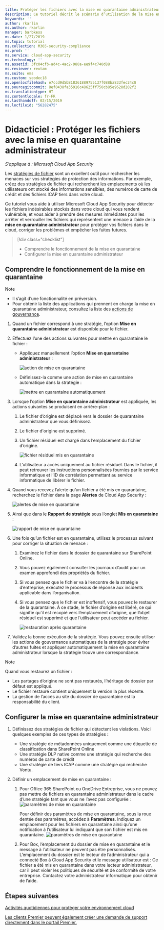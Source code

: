 ```yaml
---
title: Protéger les fichiers avec la mise en quarantaine administrateur Cloud App Security
description: Ce tutoriel décrit le scénario d’utilisation de la mise en quarantaine administrateur pour contrôler les violations de données.
keywords: ''
author: rkarlin
ms.author: rkarlin
manager: barbkess
ms.date: 1/27/2019
ms.topic: tutorial
ms.collection: M365-security-compliance
ms.prod: ''
ms.service: cloud-app-security
ms.technology: ''
ms.assetid: 3fc04cfb-ad4c-4ac2-980a-ee9f4c740d88
ms.reviewer: reutam
ms.suite: ems
ms.custom: seodec18
ms.openlocfilehash: e7ccd9d5b818361889755137f088ba833fec24c8
ms.sourcegitcommit: 8ef0438fa35916c48625ff750cb85e9628d202f2
ms.translationtype: HT
ms.contentlocale: fr-FR
ms.lasthandoff: 02/15/2019
ms.locfileid: "56282475"
---
```

# <a name="tutorial-protect-files-with-admin-quarantine"></a>Didacticiel : Protéger les fichiers avec la mise en quarantaine administrateur

*S’applique à : Microsoft Cloud App Security*

Les [stratégies de fichier](data-protection-policies.md) sont un excellent outil pour rechercher les menaces sur vos stratégies de protection des informations. Par exemple, créez des stratégies de fichier qui recherchent les emplacements où les utilisateurs ont stocké des informations sensibles, des numéros de carte de crédit et des fichiers ICAP tiers dans votre cloud. 

Ce tutoriel vous aide à utiliser Microsoft Cloud App Security pour détecter les fichiers indésirables stockés dans votre cloud qui vous rendent vulnérable, et vous aider à prendre des mesures immédiates pour les arrêter et verrouiller les fichiers qui représentent une menace à l’aide de la **mise en quarantaine administrateur**  pour protéger vos fichiers dans le cloud, corriger les problèmes et empêcher les fuites futures.



> [!div class="checklist"]
> * Comprendre le fonctionnement de la mise en quarantaine 
> * Configurer la mise en quarantaine administrateur


## <a name="understand-how-quarantine-works"></a>Comprendre le fonctionnement de la mise en quarantaine 

>[!NOTE] 
> - Il s’agit d’une fonctionnalité en préversion.
> - Pour obtenir la liste des applications qui prennent en charge la mise en quarantaine administrateur, consultez la liste des [actions de gouvernance](governance-actions.md).

1. Quand un fichier correspond à une stratégie, l’option **Mise en quarantaine administrateur** est disponible pour le fichier.

2. Effectuez l’une des actions suivantes pour mettre en quarantaine le fichier :
   - Appliquez manuellement l’option **Mise en quarantaine administrateur** :
     
     ![action de mise en quarantaine](./media/quarantine-action.png)

   - Définissez-la comme une action de mise en quarantaine automatique dans la stratégie : 

     ![mettre en quarantaine automatiquement](./media/quarantine-automated.png)

3. Lorsque l’option **Mise en quarantaine administrateur** est appliquée, les actions suivantes se produisent en arrière-plan :

   1. Le fichier d’origine est déplacé vers le dossier de quarantaine administrateur que vous définissez.
   2. Le fichier d'origine est supprimé.
   3. Un fichier résiduel est chargé dans l’emplacement du fichier d’origine.
      
      ![fichier résiduel mis en quarantaine](./media/quarantine-tombstone.png)
      
   4. L’utilisateur a accès uniquement au fichier résiduel. Dans le fichier, il peut retrouver les instructions personnalisées fournies par le service informatique et l’ID de corrélation permettant au service informatique de libérer le fichier.

4. Quand vous recevez l’alerte qu’un fichier a été mis en quarantaine, recherchez le fichier dans la page **Alertes** de Cloud App Security :
   
   ![alertes de mise en quarantaine](./media/quarantine-alerts.png)
   
5. Ainsi que dans le **Rapport de stratégie** sous l’onglet **Mis en quarantaine** :
   
   ![rapport de mise en quarantaine](./media/quarantine-report.png)
    
6. Une fois qu’un fichier est en quarantaine, utilisez le processus suivant pour corriger la situation de menace :
    
    1. Examinez le fichier dans le dossier de quarantaine sur SharePoint Online.
    2. Vous pouvez également consulter les journaux d’audit pour un examen approfondi des propriétés du fichier.
    3. Si vous pensez que le fichier va à l’encontre de la stratégie d’entreprise, exécutez le processus de réponse aux incidents applicable dans l’organisation.
    4. Si vous pensez que le fichier est inoffensif, vous pouvez le restaurer de la quarantaine. À ce stade, le fichier d’origine est libéré, ce qui signifie qu’il est recopié vers l’emplacement d’origine, que l’objet résiduel est supprimé et que l’utilisateur peut accéder au fichier.
       
       ![restauration après quarantaine](./media/quarantine-restore.png)
       
7. Validez la bonne exécution de la stratégie. Vous pouvez ensuite utiliser les actions de gouvernance automatiques de la stratégie pour éviter d’autres fuites et appliquer automatiquement la mise en quarantaine administrateur lorsque la stratégie trouve une correspondance.

> [!NOTE]
> Quand vous restaurez un fichier :
> - Les partages d’origine ne sont pas restaurés, l’héritage de dossier par défaut est appliqué.
> - Le fichier restauré contient uniquement la version la plus récente.
> - La gestion de l’accès au site du dossier de quarantaine est la responsabilité du client.


## <a name="set-up-admin-quarantine"></a>Configurer la mise en quarantaine administrateur

1. Définissez des stratégies de fichier qui détectent les violations. Voici quelques exemples de ces types de stratégies :

    - Une stratégie de métadonnées uniquement comme une étiquette de classification dans SharePoint Online
    - Une stratégie DLP native comme une stratégie qui recherche des numéros de carte de crédit 
    - Une stratégie de tiers ICAP comme une stratégie qui recherche Vontu.

2. Définir un emplacement de mise en quarantaine :
   1. Pour Office 365 SharePoint ou OneDrive Entreprise, vous ne pouvez pas mettre de fichiers en quarantaine administrateur dans le cadre d’une stratégie tant que vous ne l’avez pas configurée : ![paramètres de mise en quarantaine](./media/quarantine-warning.png)

      Pour définir des paramètres de mise en quarantaine, sous la roue dentée des paramètres, accédez à **Paramètres**. Indiquez un emplacement pour les fichiers en quarantaine ainsi qu’une notification à l’utilisateur lui indiquant que son fichier est mis en quarantaine. 
      ![paramètres de mise en quarantaine](./media/quarantine-settings.png)

   2. Pour Box, l’emplacement du dossier de mise en quarantaine et le message à l’utilisateur ne peuvent pas être personnalisés. L’emplacement du dossier est le lecteur de l’administrateur qui a connecté Box à Cloud App Security et le message utilisateur est : Ce fichier a été mis en quarantaine dans votre lecteur administrateur, car il peut violer les politiques de sécurité et de conformité de votre entreprise. Contactez votre administrateur informatique pour obtenir de l’aide.



## <a name="next-steps"></a>Étapes suivantes 
[Activités quotidiennes pour protéger votre environnement cloud](daily-activities-to-protect-your-cloud-environment.md)   

[Les clients Premier peuvent également créer une demande de support directement dans le portail Premier.](https://premier.microsoft.com/)  
